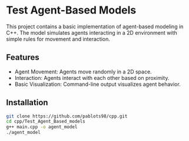 # Test Agent-Based Models
This project contains a basic implementation of agent-based modeling in C++. The model simulates agents interacting in a 2D environment with simple rules for movement and interaction.
## Features 
- Agent Movement: Agents move randomly in a 2D space.
- Interaction: Agents interact with each other based on proximity.
- Basic Visualization: Command-line output visualizes agent behavior.
## Installation 
```bash
git clone https://github.com/pablots98/cpp.git
cd cpp/Test_Agent_Based_models
g++ main.cpp -o agent_model
./agent_model
```
